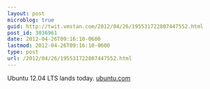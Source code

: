```yaml
---
layout: post
microblog: true
guid: http://twit.vmstan.com/2012/04/26/195531722807447552.html
post_id: 3036961
date: 2012-04-26T09:16:10-0600
lastmod: 2012-04-26T09:16:10-0600
type: post
url: /2012/04/26/195531722807447552.html
---
```

Ubuntu 12.04 LTS lands today. <a href="http://www.ubuntu.com">ubuntu.com</a>
